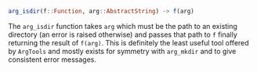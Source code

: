 ```julia
arg_isdir(f::Function, arg::AbstractString) -> f(arg)
```

The `arg_isdir` function takes `arg` which must be the path to an existing directory (an error is raised otherwise) and passes that path to `f` finally returning the result of `f(arg)`. This is definitely the least useful tool offered by `ArgTools` and mostly exists for symmetry with `arg_mkdir` and to give consistent error messages.

